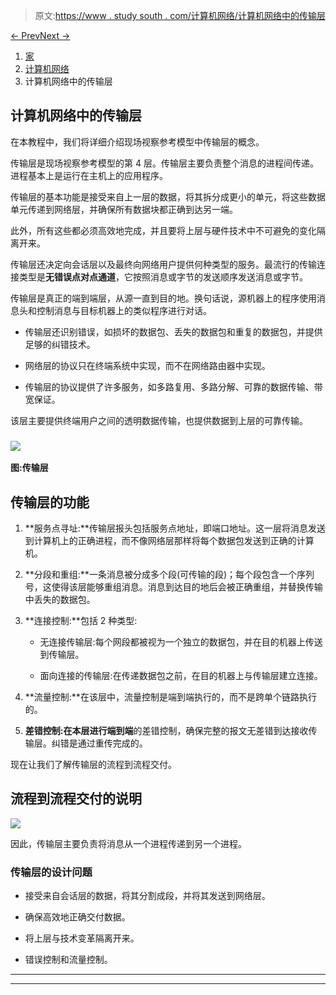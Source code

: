 > 原文:[https://www . study south . com/计算机网络/计算机网络中的传输层](https://www.studytonight.com/computer-networks/transport-layer-in-computer-networks)

[← Prev](/computer-networks/carrier-sense-multiple-access "Carrier Sense Multiple Access")[Next →](/computer-networks/telnet-vs-ssh "Telnet vs SSH")

<nav aria-label="breadcrumb">

1.  [家](/)
2.  [计算机网络](/computer-networks)
3.  计算机网络中的传输层

</nav>

<article>

# 计算机网络中的传输层

在本教程中，我们将详细介绍现场视察参考模型中传输层的概念。

传输层是现场视察参考模型的第 4 层。传输层主要负责整个消息的进程间传递。进程基本上是运行在主机上的应用程序。

传输层的基本功能是接受来自上一层的数据，将其拆分成更小的单元，将这些数据单元传递到网络层，并确保所有数据块都正确到达另一端。

此外，所有这些都必须高效地完成，并且要将上层与硬件技术中不可避免的变化隔离开来。

传输层还决定向会话层以及最终向网络用户提供何种类型的服务。最流行的传输连接类型是**无错误点对点通道**，它按照消息或字节的发送顺序发送消息或字节。

传输层是真正的端到端层，从源一直到目的地。换句话说，源机器上的程序使用消息头和控制消息与目标机器上的类似程序进行对话。

*   传输层还识别错误，如损坏的数据包、丢失的数据包和重复的数据包，并提供足够的纠错技术。

*   网络层的协议只在终端系统中实现，而不在网络路由器中实现。

*   传输层的协议提供了许多服务，如多路复用、多路分解、可靠的数据传输、带宽保证。

该层主要提供终端用户之间的透明数据传输，也提供数据到上层的可靠传输。

### ![](../Images/c476da9222b1ae7f7e79b95ef71cc2a9.png)

**图:传输层**

## 传输层的功能

1.  **服务点寻址:**传输层报头包括服务点地址，即端口地址。这一层将消息发送到计算机上的正确进程，而不像网络层那样将每个数据包发送到正确的计算机。

2.  **分段和重组:**一条消息被分成多个段(可传输的段)；每个段包含一个序列号，这使得该层能够重组消息。消息到达目的地后会被正确重组，并替换传输中丢失的数据包。

3.  **连接控制:**包括 2 种类型:

    *   无连接传输层:每个网段都被视为一个独立的数据包，并在目的机器上传送到传输层。

    *   面向连接的传输层:在传递数据包之前，在目的机器上与传输层建立连接。

4.  **流量控制:**在该层中，流量控制是端到端执行的，而不是跨单个链路执行的。

5.  **差错控制:**在本层进行**端到端**的差错控制，确保完整的报文无差错到达接收传输层。纠错是通过重传完成的。

现在让我们了解传输层的流程到流程交付。

## 流程到流程交付的说明

![](../Images/9d3e8ec600dd0c56cd141e3d165085e7.png)

因此，传输层主要负责将消息从一个进程传递到另一个进程。

### 传输层的设计问题

*   接受来自会话层的数据，将其分割成段，并将其发送到网络层。

*   确保高效地正确交付数据。

*   将上层与技术变革隔离开来。

*   错误控制和流量控制。

</article>

* * *

* * *